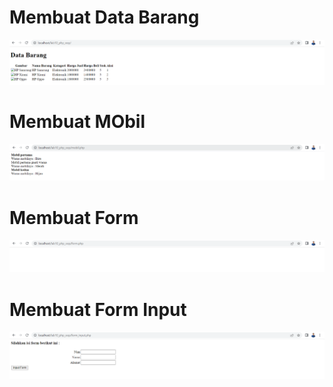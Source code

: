 # Membuat Data Barang

![Membuat Data Barang](screnshot/gambar1.png)


# Membuat MObil

![Membuat Mobil](screnshot/gambar2.png)


# Membuat Form

![Membuat Form](screnshot/gambar3.png)


# Membuat Form Input

![Membuat Form Input](screnshot/gambar4.png)